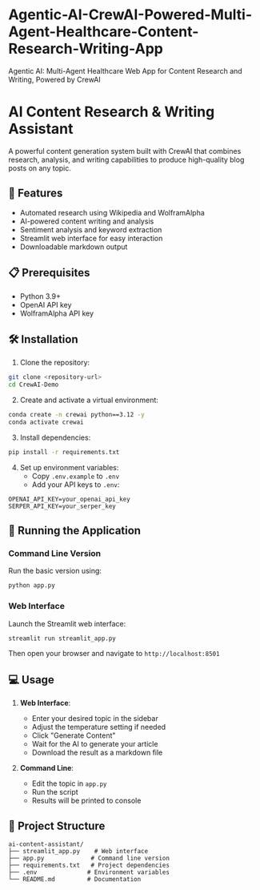 # Agentic-AI-CrewAI-Powered-Multi-Agent-Healthcare-Content-Research-Writing-App
Agentic AI: Multi-Agent Healthcare Web App for Content Research and Writing, Powered by CrewAI

# AI Content Research & Writing Assistant

A powerful content generation system built with CrewAI that combines research, analysis, and writing capabilities to produce high-quality blog posts on any topic.

## 🚀 Features

- Automated research using Wikipedia and WolframAlpha
- AI-powered content writing and analysis
- Sentiment analysis and keyword extraction
- Streamlit web interface for easy interaction
- Downloadable markdown output

## 📋 Prerequisites

- Python 3.9+
- OpenAI API key
- WolframAlpha API key

## 🛠️ Installation

1. Clone the repository:
```bash
git clone <repository-url>
cd CrewAI-Demo
```

2. Create and activate a virtual environment:
```bash
conda create -n crewai python==3.12 -y
conda activate crewai
```

3. Install dependencies:
```bash
pip install -r requirements.txt
```

4. Set up environment variables:
   - Copy `.env.example` to `.env`
   - Add your API keys to `.env`:
```env
OPENAI_API_KEY=your_openai_api_key
SERPER_API_KEY=your_serper_key
```

## 🚀 Running the Application

### Command Line Version
Run the basic version using:
```bash
python app.py
```

### Web Interface
Launch the Streamlit web interface:
```bash
streamlit run streamlit_app.py
```
Then open your browser and navigate to `http://localhost:8501`

## 💻 Usage

1. **Web Interface**:
   - Enter your desired topic in the sidebar
   - Adjust the temperature setting if needed
   - Click "Generate Content"
   - Wait for the AI to generate your article
   - Download the result as a markdown file

2. **Command Line**:
   - Edit the topic in `app.py`
   - Run the script
   - Results will be printed to console

## 🔧 Project Structure

```
ai-content-assistant/
├── streamlit_app.py    # Web interface
├── app.py             # Command line version
├── requirements.txt   # Project dependencies
├── .env              # Environment variables
└── README.md         # Documentation
```





